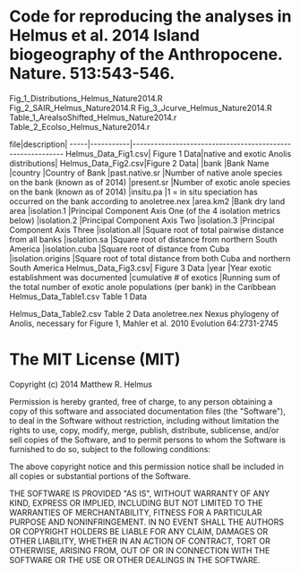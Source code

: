 Code for reproducing the analyses in Helmus et al. 2014 Island biogeography of the Anthropocene. Nature. 513:543-546.
=========================================

Fig_1_Distributions_Helmus_Nature2014.R		
Fig_2_SAIR_Helmus_Nature2014.R
Fig_3_Jcurve_Helmus_Nature2014.R
Table_1_AreaIsoShifted_Helmus_Nature2014.r
Table_2_EcoIso_Helmus_Nature2014.r

file|description|
-----|-----------|-----------------------------------------------------------
Helmus_Data_Fig1.csv|	Figure 1 Data|native and exotic Anolis distributions|
Helmus_Data_Fig2.csv|Figure 2 Data|
	|bank					|Bank Name
	|country				|Country of Bank
	|past.native.sr			|Number of native anole species on the bank (known as of 2014)
	|present.sr			|Number of exotic anole species on the bank (known as of 2014)
	|insitu.pa				|1 = in situ speciation has occurred on the bank according to anoletree.nex
	|area.km2				|Bank dry land area
	|isolation.1			|Principal Component Axis One (of the 4 isolation metrics below)
	|isolation.2			|Principal Component Axis Two
	|isolation.3			|Principal Component Axis Three
	|isolation.all			|Square root of total pairwise distance from all banks
	|isolation.sa			|Square root of distance from northern South America 
	|isolation.cuba			|Square root of distance from Cuba
	|isolation.origins		|Square root of total distance from both Cuba and northern South America
Helmus_Data_Fig3.csv|	Figure 3 Data
	|year					|Year exotic establishment was documented
	|cumulative # of exotics	|Running sum of the total number of exotic anole populations (per bank) in the Caribbean
Helmus_Data_Table1.csv					Table 1 Data
	
Helmus_Data_Table2.csv					Table 2 Data
anoletree.nex							Nexus phylogeny of Anolis, necessary for Figure 1, Mahler et al. 2010 Evolution 64:2731-2745

The MIT License (MIT)
=========================================
Copyright (c) 2014 Matthew R. Helmus

Permission is hereby granted, free of charge, to any person obtaining a copy
of this software and associated documentation files (the "Software"), to deal
in the Software without restriction, including without limitation the rights
to use, copy, modify, merge, publish, distribute, sublicense, and/or sell
copies of the Software, and to permit persons to whom the Software is
furnished to do so, subject to the following conditions:

The above copyright notice and this permission notice shall be included in all
copies or substantial portions of the Software.

THE SOFTWARE IS PROVIDED "AS IS", WITHOUT WARRANTY OF ANY KIND, EXPRESS OR
IMPLIED, INCLUDING BUT NOT LIMITED TO THE WARRANTIES OF MERCHANTABILITY,
FITNESS FOR A PARTICULAR PURPOSE AND NONINFRINGEMENT. IN NO EVENT SHALL THE
AUTHORS OR COPYRIGHT HOLDERS BE LIABLE FOR ANY CLAIM, DAMAGES OR OTHER
LIABILITY, WHETHER IN AN ACTION OF CONTRACT, TORT OR OTHERWISE, ARISING FROM,
OUT OF OR IN CONNECTION WITH THE SOFTWARE OR THE USE OR OTHER DEALINGS IN THE
SOFTWARE.



